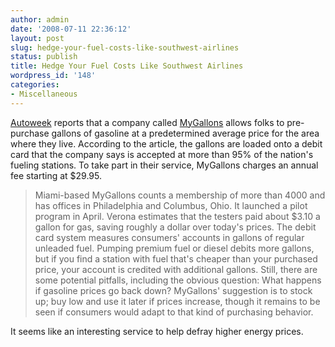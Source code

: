 ```yaml
---
author: admin
date: '2008-07-11 22:36:12'
layout: post
slug: hedge-your-fuel-costs-like-southwest-airlines
status: publish
title: Hedge Your Fuel Costs Like Southwest Airlines
wordpress_id: '148'
categories:
- Miscellaneous
---
```


[Autoweek](http://www.autoweek.com/apps/pbcs.dll/article?AID=/20080702/FREE/173263555/1065)
reports that a company called [MyGallons](http://mygallons.com/) allows
folks to pre-purchase gallons of gasoline at a predetermined average
price for the area where they live. According to the article, the
gallons are loaded onto a debit card that the company says is accepted
at more than 95% of the nation's fueling stations. To take part in their
service, MyGallons charges an annual fee starting at $29.95.

> Miami-based MyGallons counts a membership of more than 4000 and has
> offices in Philadelphia and Columbus, Ohio. It launched a pilot
> program in April. Verona estimates that the testers paid about $3.10 a
> gallon for gas, saving roughly a dollar over today's prices. The debit
> card system measures consumers' accounts in gallons of regular
> unleaded fuel. Pumping premium fuel or diesel debits more gallons, but
> if you find a station with fuel that's cheaper than your purchased
> price, your account is credited with additional gallons. Still, there
> are some potential pitfalls, including the obvious question: What
> happens if gasoline prices go back down? MyGallons' suggestion is to
> stock up; buy low and use it later if prices increase, though it
> remains to be seen if consumers would adapt to that kind of purchasing
> behavior.

It seems like an interesting service to help defray higher energy
prices.
